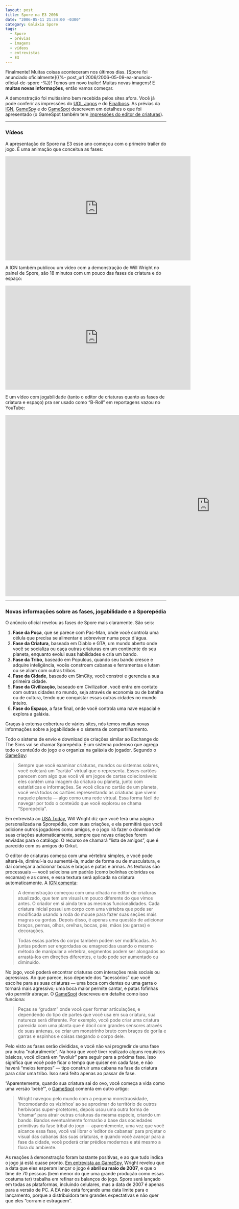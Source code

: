 ```yaml
---
layout: post
title: Spore na E3 2006
date: "2006-05-11 21:34:00 -0300"
category: Galáxia Spore
tags: 
  - Spore
  - prévias
  - imagens
  - vídeos
  - entrevistas
  - E3
---
```

Finalmente! Muitas coisas aconteceram nos últimos dias. [Spore foi anunciado oficialmente]({%- post_url 2006/2006-05-09-ea-anuncio-oficial-de-spore -%})! Temos um novo trailer! Muitas novas imagens! E **muitas novas informações**, então vamos começar.

A demonstração foi muitíssimo bem recebida pelos sites afora. Você já pode conferir as impressões do [UOL Jogos](http://jogos.uol.com.br/e3/pc/ultnot/2006/05/11/ult3426u62.jhtm) e do [Finalboss](http://finalboss.uol.com.br/fb5/ctu.asp?cid=32190). As prévias da [IGN](http://pc.ign.com/articles/707/707245p1.html), [GameSpy](http://pc.gamespy.com/pc/spore/707514p1.html) e do [GameSpot](http://www.gamespot.com/pc/strategy/spore/news.html?sid=6150117) descrevem em detalhes o que foi apresentado (o GameSpot também tem [impressões do editor de criaturas](http://www.gamespot.com/pc/strategy/spore/news.html?sid=6150118)).

---

### Vídeos

A apresentação de Spore na E3 esse ano começou com o primeiro trailer do jogo. É uma animação que conceitua as fases:

<iframe width="580" height="326" src="https://www.youtube-nocookie.com/embed/2edxjODgK9o" frameborder="0" allow="accelerometer; autoplay; encrypted-media; gyroscope; picture-in-picture" allowfullscreen></iframe>

A IGN também publicou um vídeo com a demonstração de Will Wright no painel de Spore, são 18 minutos com um pouco das fases de criatura e do espaço:

<iframe width="580" height="326" src="https://www.youtube-nocookie.com/embed/Fz0vGa5WVu8" frameborder="0" allow="accelerometer; autoplay; encrypted-media; gyroscope; picture-in-picture" allowfullscreen></iframe>

E um vídeo com jogabilidade (tanto o editor de criaturas quanto as fases de criatura e espaço) pra ser usado como “B-Roll” em reportagens vazou no YouTube:

<iframe width="1280" height="568" src="https://www.youtube-nocookie.com/embed/WHaulHxmO4A" frameborder="0" allow="accelerometer; autoplay; encrypted-media; gyroscope; picture-in-picture" allowfullscreen></iframe>

---

### Novas informações sobre as fases, jogabilidade e a Sporepédia

O anúncio oficial revelou as fases de Spore mais claramente. São seis:

1. **Fase da Poça**, que se parece com Pac-Man, onde você controla uma célula que precisa se alimentar e sobreviver numa poça d'água.
2. **Fase da Criatura**, baseada em Diablo e GTA, um mundo aberto onde você se socializa ou caça outras criaturas em um continente do seu planeta, enquanto evolui suas habilidades e cria um bando.
3. **Fase da Tribo**, baseado em Populous, quando seu bando cresce e adquire inteligência, vocês constroem cabanas e ferramentas e lutam ou se aliam com outras tribos.
4. **Fase da Cidade**, baseado em SimCity, você constroi e gerencia a sua primeira cidade.
5. **Fase da Civilização**, baseado em Civilization, você entra em contato com outras cidades no mundo, seja através de economia ou de batalha ou de cultura, tendo que conquistar essas outras cidades no mundo inteiro.
6. **Fase do Espaço**, a fase final, onde você controla uma nave espacial e explora a galáxia.

Graças à extensa cobertura de vários sites, nós temos muitas novas informações sobre a jogabilidade e o sistema de compartilhamento. 

Todo o sistema de envio e download de criações similar ao Exchange do The Sims vai se chamar Sporepédia. É um sistema poderoso que agrega todo o conteúdo do jogo e o organiza na galáxia do jogador. Segundo o [GameSpy](http://pc.gamespy.com/pc/spore/707514.html):

> Sempre que você examinar criaturas, mundos ou sistemas solares, você coletará um “cartão” virtual que o representa. Esses cartões parecem com algo que você vê em jogos de cartas colecionáveis: eles contém uma imagem da criatura ou planeta, junto com estatísticas e informações. Se você clica no cartão de um planeta, você verá todos os cartões representando as criaturas que vivem naquele planeta — algo como uma rede virtual. Essa forma fácil de navegar por todo o conteúdo que você explorou se chama “Sporepédia”.

Em entrevista ao [USA Today](http://www.usatoday.com/tech/gaming/2006-05-08-spore-played_x.htm?csp=34), Will Wright diz que você terá uma página personalizada na Sporepédia, com suas criações, e ela permitirá que você adicione outros jogadores como amigos, e o jogo irá fazer o download de suas criações automaticamente, sempre que novas criações forem enviadas para o catálogo. O recurso se chamará “lista de amigos”, que é parecido com os amigos do Orkut.

O editor de criaturas começa com uma vértebra simples, e você pode alterá-la, diminuí-la ou aumentá-la, mudar de forma ou de musculatura, e daí começar a adicionar bocas e braços e patas e armas. As texturas são processuais — você seleciona um padrão (como bolinhas coloridas ou escamas) e as cores, e essa textura será aplicada na criatura automaticamente. A [IGN comenta](https://www.ign.com/articles/2006/05/10/e3-2006-spore-demo-and-hands-on-impressions):

> A demonstração começou com uma olhada no editor de criaturas atualizado, que tem um visual um pouco diferente do que vimos antes. O criador em si ainda tem as mesmas funcionalidades. Cada criatura inicial possui um corpo com uma vértebra que pode ser modificada usando a roda do mouse para fazer suas seções mais magras ou gordas. Depois disso, é apenas uma questão de adicionar braços, pernas, olhos, orelhas, bocas, pés, mãos (ou garras) e decorações.
>
> Todas essas partes do corpo também podem ser modificadas. As juntas podem ser engordadas ou emagrecidas usando o mesmo método de manipular a vértebra, segmentos podem ser alongados ao arrastá-los em direções diferentes, e tudo pode ser aumentado ou diminuído.

No jogo, você poderá encontrar criaturas com interações mais sociais ou agressivas. Ao que parece, isso depende dos “acessórios” que você escolhe para as suas criaturas — uma boca com dentes ou uma garra o tornará mais agressivo; uma boca maior permite cantar, e patas fofinhas vão permitir abraçar. O [GameSpot](http://www.gamespot.com/pc/strategy/spore/news.html?sid=6150118) descreveu em detalhe como isso funciona:

> Peças se “grudam” onde você quer formar articulações, e dependendo do tipo de partes que você usa em sua criatura, sua natureza será diferente. Por exemplo, você pode criar uma criatura parecida com uma planta que é dócil com grandes sensores através de suas antenas, ou criar um monstrinho bruto com braços de gorila e garras e espinhos e coisas rasgando o corpo dele.

Pelo visto as fases serão divididas, e você não vai progredir de uma fase pra outra “naturalmente”. Na hora que você tiver realizado alguns requisitos básicos, você clicará em “evoluir” para seguir para a próxima fase. Isso significa que você pode ficar o tempo que quiser em cada fase, e não haverá “meios tempos” — tipo construir uma cabana na fase da criatura para criar uma tribo. Isso será feito apenas ao passar de fase.

“Aparentemente, quando sua criatura sai do ovo, você começa a vida como uma versão ‘bebê’”, o [GameSpot](http://www.gamespot.com/pc/strategy/spore/news.html?sid=6150117) comenta em outro artigo:

> Wright navegou pelo mundo com a pequena monstruosidade, ‘incomodando os vizinhos’ ao se aproximar do território de outros herbívoros super-protetores, depois usou uma outra forma de ‘chamar’ para atrair outras criaturas da mesma espécie, criando um bando. Bandos eventualmente formarão a base das sociedades primitivas da fase tribal do jogo — aparentemente, uma vez que você alcance essa fase, você vai librar o ‘editor de cabanas’ para projetar o visual das cabanas das suas criaturas, e quando você avançar para a fase da cidade, você poderá criar prédios modernos e até mesmo a flora do ambiente.

As reações à demonstração foram bastante positivas, e ao que tudo indica o jogo já está quase pronto. [Em entrevista ao GameSpy](http://pc.gamespy.com/pc/spore/707976p1.html), Wright revelou que a data que eles esperam lançar o jogo é **abril ou maio de 2007**, e que o time de 70 pessoas (bem menor do que uma grande produção como essas costuma ter) trabalha em refinar os balanços do jogo. Spore será lançado em todas as plataformas, incluindo celulares, mas a data de 2007 é apenas para a versão de PC. A EA não está forçando uma data limite para o lançamento, porque a distribuidora tem grandes expectativas e não quer que eles “corram e estraguem”.